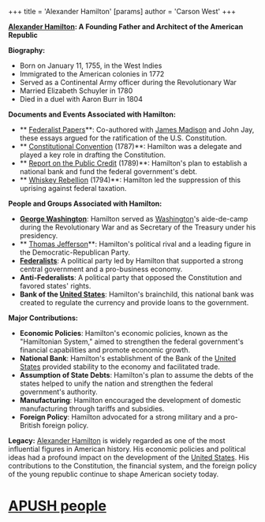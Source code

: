 +++
 title = 'Alexander Hamilton'
[params]
	author = 'Carson West'
+++

**[Alexander Hamilton](./../alexander-hamilton/): A Founding Father and Architect of the American Republic**

**Biography:**
* Born on January 11, 1755, in the West Indies
* Immigrated to the American colonies in 1772
* Served as a Continental Army officer during the Revolutionary War
* Married Elizabeth Schuyler in 1780
* Died in a duel with Aaron Burr in 1804

**Documents and Events Associated with Hamilton:**
* ** [Federalist Papers](./../federalist-papers/)**: Co-authored with [James Madison](./../james-madison/) and John Jay, these essays argued for the ratification of the U.S. Constitution.
* ** [Constitutional Convention](./../constitutional-convention/) (1787)**: Hamilton was a delegate and played a key role in drafting the Constitution.
* ** [Report on the Public Credit](./../report-on-the-public-credit/) (1789)**: Hamilton's plan to establish a national bank and fund the federal government's debt.
* ** [Whiskey Rebellion](./../whiskey-rebellion/) (1794)**: Hamilton led the suppression of this uprising against federal taxation.

**People and Groups Associated with Hamilton:**
* **[George Washington](./../george-washington/)**: Hamilton served as [Washington](./../washington/)'s aide-de-camp during the Revolutionary War and as Secretary of the Treasury under his presidency.
* ** [Thomas Jefferson](./../thomas-jefferson/)**: Hamilton's political rival and a leading figure in the Democratic-Republican Party.
* **[Federalists](./../federalists/)**: A political party led by Hamilton that supported a strong central government and a pro-business economy.
* **Anti-Federalists**: A political party that opposed the Constitution and favored states' rights.
* **Bank of the [United States](./../united-states/)**: Hamilton's brainchild, this national bank was created to regulate the currency and provide loans to the government.

**Major Contributions:**
* **Economic Policies**: Hamilton's economic policies, known as the "Hamiltonian System," aimed to strengthen the federal government's financial capabilities and promote economic growth.
* **National Bank**: Hamilton's establishment of the Bank of the [United States](./../united-states/) provided stability to the economy and facilitated trade.
* **Assumption of State Debts**: Hamilton's plan to assume the debts of the states helped to unify the nation and strengthen the federal government's authority.
* **Manufacturing**: Hamilton encouraged the development of domestic manufacturing through tariffs and subsidies.
* **Foreign Policy**: Hamilton advocated for a strong military and a pro-British foreign policy.

**Legacy:**
[Alexander Hamilton](./../alexander-hamilton/) is widely regarded as one of the most influential figures in American history. His economic policies and political ideas had a profound impact on the development of the [United States](./../united-states/). His contributions to the Constitution, the financial system, and the foreign policy of the young republic continue to shape American society today.
# [APUSH people](./../apush-people/)